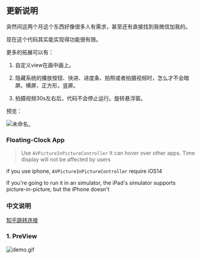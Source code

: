 
## 更新说明

突然间这两个月这个东西好像很多人有需求，甚至还有直接找到我微信加我的。

现在这个代码其实能实现得功能很有限。

更多的拓展可以有：

1. 自定义view在画中画上。 

2. 隐藏系统的播放按钮、快进、进度条、拍照或者拍摄视频时，怎么才不会暗屏。横屏，正方形，竖屏。

3. 拍摄视频30s左右后，代码不会停止运行。旋转悬浮窗。

预览：

![未命名_](https://user-images.githubusercontent.com/34932391/163372526-065a2e5f-fa7d-405d-9071-20c6b7ae89cb.gif)

### Floating-Clock App

> Use `AVPictureInPictureController` It can hover over other apps.  Time display will not be affected by users


if you use iphone, `AVPictureInPictureController` require iOS14 

If you're going to run it in an simulator, the iPad's simulator supports picture-in-picture, but the iPhone doesn't

### 中文说明
[知乎跳转连接](https://zhuanlan.zhihu.com/p/356483705)


### 1. PreView

![demo.gif](Resource/demo.gif)



